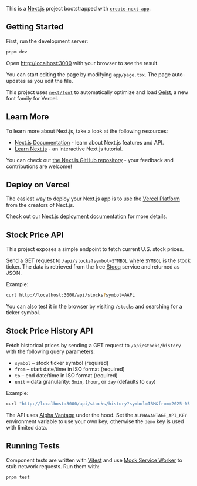 This is a [Next.js](https://nextjs.org) project bootstrapped with [`create-next-app`](https://nextjs.org/docs/app/api-reference/cli/create-next-app).

## Getting Started

First, run the development server:

```bash
pnpm dev
```

Open [http://localhost:3000](http://localhost:3000) with your browser to see the result.

You can start editing the page by modifying `app/page.tsx`. The page auto-updates as you edit the file.

This project uses [`next/font`](https://nextjs.org/docs/app/building-your-application/optimizing/fonts) to automatically optimize and load [Geist](https://vercel.com/font), a new font family for Vercel.

## Learn More

To learn more about Next.js, take a look at the following resources:

- [Next.js Documentation](https://nextjs.org/docs) - learn about Next.js features and API.
- [Learn Next.js](https://nextjs.org/learn) - an interactive Next.js tutorial.

You can check out [the Next.js GitHub repository](https://github.com/vercel/next.js) - your feedback and contributions are welcome!

## Deploy on Vercel

The easiest way to deploy your Next.js app is to use the [Vercel Platform](https://vercel.com/new?utm_medium=default-template&filter=next.js&utm_source=create-next-app&utm_campaign=create-next-app-readme) from the creators of Next.js.

Check out our [Next.js deployment documentation](https://nextjs.org/docs/app/building-your-application/deploying) for more details.

## Stock Price API

This project exposes a simple endpoint to fetch current U.S. stock prices.

Send a GET request to `/api/stocks?symbol=SYMBOL` where `SYMBOL` is the stock ticker. The data is retrieved from the free [Stooq](https://stooq.com/) service and returned as JSON.

Example:

```bash
curl http://localhost:3000/api/stocks?symbol=AAPL
```

You can also test it in the browser by visiting `/stocks` and searching for a ticker symbol.

## Stock Price History API

Fetch historical prices by sending a GET request to `/api/stocks/history` with the following query parameters:

- `symbol` – stock ticker symbol (required)
- `from` – start date/time in ISO format (required)
- `to` – end date/time in ISO format (required)
- `unit` – data granularity: `5min`, `1hour`, or `day` (defaults to `day`)

Example:

```bash
curl "http://localhost:3000/api/stocks/history?symbol=IBM&from=2025-05-01&to=2025-05-10&unit=day"
```

The API uses [Alpha Vantage](https://www.alphavantage.co/) under the hood. Set the `ALPHAVANTAGE_API_KEY` environment variable to use your own key; otherwise the `demo` key is used with limited data.

## Running Tests

Component tests are written with [Vitest](https://vitest.dev) and use [Mock Service Worker](https://mswjs.io) to stub network requests. Run them with:

```bash
pnpm test
```
